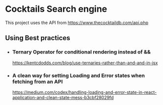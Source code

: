 # Cocktails Search engine

This project uses the API from https://www.thecocktaildb.com/api.php

## Using Best practices

- ### Ternary Operator for conditional rendering instead of &&
  https://kentcdodds.com/blog/use-ternaries-rather-than-and-and-in-jsx
  
- ### A clean way for setting Loading and Error states when fetching from an API
  https://medium.com/codex/handling-loading-and-error-state-in-react-application-and-clean-state-mess-b3cbf28029fd


